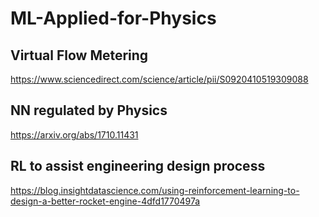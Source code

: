 # ML-Applied-for-Physics

## Virtual Flow Metering
https://www.sciencedirect.com/science/article/pii/S0920410519309088

## NN regulated by Physics
https://arxiv.org/abs/1710.11431

## RL to assist engineering design process
https://blog.insightdatascience.com/using-reinforcement-learning-to-design-a-better-rocket-engine-4dfd1770497a
